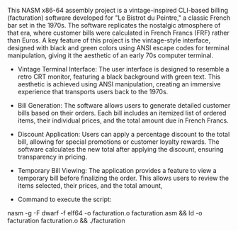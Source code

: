 This NASM x86-64 assembly project is a vintage-inspired CLI-based billing (facturation) software developed for "Le Bistrot du Peintre," a classic French bar set in the 1970s. The software replicates the nostalgic atmosphere of that era, where customer bills were calculated in French Francs (FRF) rather than Euros. A key feature of this project is the vintage-style interface, designed with black and green colors using ANSI escape codes for terminal manipulation, giving it the aesthetic of an early 70s computer terminal.

- Vintage Terminal Interface:
The user interface is designed to resemble a retro CRT monitor, featuring a black background with green text. This aesthetic is achieved using ANSI manipulation, creating an immersive experience that transports users back to the 1970s.

- Bill Generation:
The software allows users to generate detailed customer bills based on their orders. Each bill includes an itemized list of ordered items, their individual prices, and the total amount due in French Francs.

- Discount Application:
Users can apply a percentage discount to the total bill, allowing for special promotions or customer loyalty rewards. The software calculates the new total after applying the discount, ensuring transparency in pricing.

- Temporary Bill Viewing:
The application provides a feature to view a temporary bill before finalizing the order. This allows users to review the items selected, their prices, and the total amount,

- Command to execute the script:

nasm -g -F dwarf -f elf64 -o facturation.o facturation.asm && ld -o facturation facturation.o && ./facturation
